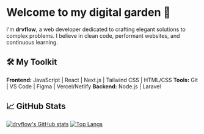 # Welcome to my digital garden 🌱

I'm **drvflow**, a web developer dedicated to crafting elegant solutions to complex problems. I believe in clean code, performant websites, and continuous learning.

## 🛠️ My Toolkit
**Frontend:** JavaScript | React | Next.js | Tailwind CSS | HTML/CSS
**Tools:** Git | VS Code | Figma | Vercel/Netlify
**Backend:** Node.js | Laravel

## 📈 GitHub Stats
[![drvflow's GitHub stats](https://github-readme-stats.vercel.app/api?username=devflow-0&show_icons=true&theme=default)](https://github.com/devflow-0)
[![Top Langs](https://github-readme-stats.vercel.app/api/top-langs/?username=devflow-0&layout=compact)](https://github.com/devflow-0)
